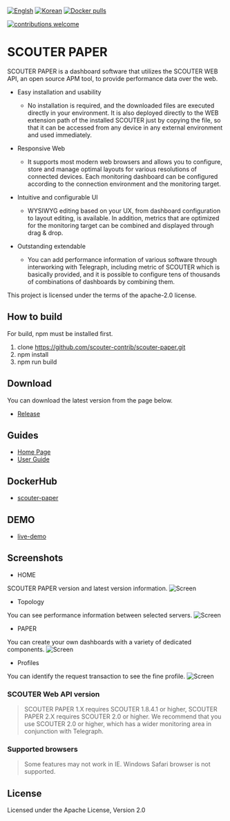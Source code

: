 [![Englsh](https://img.shields.io/badge/language-English-orange.svg)](README.md) [![Korean](https://img.shields.io/badge/language-Korean-blue.svg)](README_kr.md) [![Docker pulls](https://img.shields.io/docker/pulls/scouterapm/scouter-paper.svg)](
https://hub.docker.com/r/scouterapm/scouter-paper)

[![contributions welcome](https://img.shields.io/badge/contributions-welcome-brightgreen.svg?style=flat)](https://github.com/scouter-project/scouter/issues)

# SCOUTER PAPER
SCOUTER PAPER is a dashboard software that utilizes the SCOUTER WEB API, an open source APM tool, to provide performance data over the web.
 
- Easy installation and usability
  - No installation is required, and the downloaded files are executed directly in your environment. It is also deployed directly to the WEB extension path of the installed SCOUTER just by copying the file, so that it can be accessed from any device in any external environment and used immediately.

- Responsive Web
  - It supports most modern web browsers and allows you to configure, store and manage optimal layouts for various resolutions of connected devices. Each monitoring dashboard can be configured according to the connection environment and the monitoring target.
   
- Intuitive and configurable UI
  - WYSIWYG editing based on your UX, from dashboard configuration to layout editing, is available. In addition, metrics that are optimized for the monitoring target can be combined and displayed through drag & drop.
  
- Outstanding extendable
  - You can add performance information of various software through interworking with Telegraph, including metric of SCOUTER which is basically provided, and it is possible to configure tens of thousands of combinations of dashboards by combining them.

This project is licensed under the terms of the apache-2.0 license.

## How to build
For build, npm must be installed first. 
 1. clone https://github.com/scouter-contrib/scouter-paper.git
 2. npm install
 3. npm run build
    
## Download
You can download the latest version from the page below.
- [Release](https://github.com/scouter-contrib/scouter-paper/releases/)
 
## Guides
- [Home Page](https://scouter-contrib.github.io/scouter-paper/)
- [User Guide](https://translate.google.co.kr/translate?sl=ko&tl=en&js=y&prev=_t&hl=ko&ie=UTF-8&u=https%3A%2F%2Fscouter-contrib.github.io%2Fscouter-paper%2Fmanual.html&edit-text=&act=url)

## DockerHub
- [scouter-paper](https://hub.docker.com/r/scouterapm/scouter-paper)

## DEMO
- [live-demo](http://demo.scouterapm.com:6188/extweb/index.html)
 
## Screenshots
- HOME

SCOUTER PAPER version and latest version information.
![Screen](./doc/img/1.png)

- Topology

You can see performance information between selected servers.
![Screen](./doc/img/8.png)

- PAPER

You can create your own dashboards with a variety of dedicated components. 
![Screen](./doc/img/9.png)

- Profiles

You can identify the request transaction to see the fine profile. 
![Screen](./doc/img/12.png)
 
### SCOUTER Web API version
> SCOUTER PAPER 1.X requires SCOUTER 1.8.4.1 or higher, SCOUTER PAPER 2.X requires SCOUTER 2.0 or higher. We recommend that you use SCOUTER 2.0 or higher, which has a wider monitoring area in conjunction with Telegraph.

### Supported browsers
> Some features may not work in IE.
> Windows Safari browser is not supported.

## License
Licensed under the Apache License, Version 2.0
